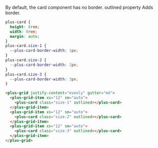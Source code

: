 By default, the card component has no border. outlined property Adds border.

```css [style]
plus-card {
  height: 8rem;
  width: 8rem;
  margin: auto;
}
plus-card.size-1 {
  --plus-card-border-width: 1px;
}
plus-card.size-2 {
  --plus-card-border-width: 2px;
}
plus-card.size-3 {
  --plus-card-border-width: 3px;
}
```

```html [template]
<plus-grid justify-content="evenly" gutter="md">
  <plus-grid-item xs="12" sm="auto">
    <plus-card class="size-1" outlined></plus-card>
  </plus-grid-item>
  <plus-grid-item xs="12" sm="auto">
    <plus-card class="size-2" outlined></plus-card>
  </plus-grid-item>
  <plus-grid-item xs="12" sm="auto">
    <plus-card class="size-3" outlined></plus-card>
  </plus-grid-item>
</plus-grid>
```